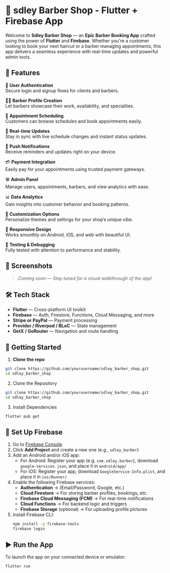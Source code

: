 # 💈 sdley Barber Shop - Flutter + Firebase App

Welcome to **Sdley Barber Shop** — an **Epic Barber Booking App** crafted using the power of **Flutter** and **Firebase**. Whether you're a customer looking to book your next haircut or a barber managing appointments, this app delivers a seamless experience with real-time updates and powerful admin tools.

## 🚀 Features

🔐 **User Authentication**  
Secure login and signup flows for clients and barbers.

💇‍♂️ **Barber Profile Creation**  
Let barbers showcase their work, availability, and specialties.

📅 **Appointment Scheduling**  
Customers can browse schedules and book appointments easily.

🔄 **Real-time Updates**  
Stay in sync with live schedule changes and instant status updates.

🔔 **Push Notifications**  
Receive reminders and updates right on your device.

💳 **Payment Integration**  
Easily pay for your appointments using trusted payment gateways.

🛠️ **Admin Panel**  
Manage users, appointments, barbers, and view analytics with ease.

📊 **Data Analytics**  
Gain insights into customer behavior and booking patterns.

🎨 **Customization Options**  
Personalize themes and settings for your shop’s unique vibe.

📱 **Responsive Design**  
Works smoothly on Android, iOS, and web with beautiful UI.

🧪 **Testing & Debugging**  
Fully tested with attention to performance and stability.

## 📸 Screenshots

> _Coming soon — Stay tuned for a visual walkthrough of the app!_

## 🛠️ Tech Stack

- **Flutter** — Cross-platform UI toolkit
- **Firebase** — Auth, Firestore, Functions, Cloud Messaging, and more
- **Stripe or PayPal** — Payment processing
- **Provider / Riverpod / BLoC** — State management
- **GetX / GoRouter** — Navigation and route handling

## 🧰 Getting Started

1. **Clone the repo**

```bash
git clone https://github.com/yourusername/sdley_barber_shop.git
cd sdley_barber_shop
```

2. Clone the Repository

```bash
git clone https://github.com/yourusername/sdley_barber_shop.git
cd sdley_barber_shop
```

3. Install Dependencies

```bash
flutter pub get
```

## 🔧 Set Up Firebase

1. Go to [Firebase Console](https://console.firebase.google.com/)
2. Click **Add Project** and create a new one (e.g., `sdley_barber`)
3. Add an Android and/or iOS app:
   - For Android: Register your app (e.g. `com.sdley.barber`), download `google-services.json`, and place it in `android/app/`
   - For iOS: Register your app, download `GoogleService-Info.plist`, and place it in `ios/Runner/`
4. Enable the following Firebase services:
   - **Authentication** → (Email/Password, Google, etc.)
   - **Cloud Firestore** → For storing barber profiles, bookings, etc.
   - **Firebase Cloud Messaging (FCM)** → For real-time notifications
   - **Cloud Functions** → For backend logic and triggers
   - **Firebase Storage** (optional) → For uploading profile pictures
5. Install Firebase CLI:
   ```bash
   npm install -g firebase-tools
   firebase login
   ```

## ▶️ Run the App

To launch the app on your connected device or emulator:

```bash
flutter run
```
